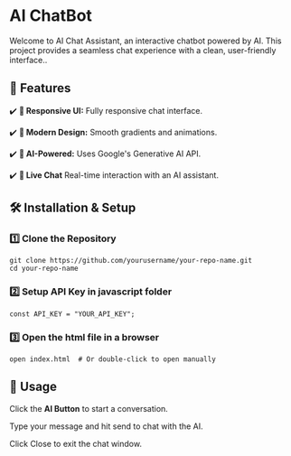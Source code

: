 # AI ChatBot

Welcome to AI Chat Assistant, an interactive chatbot powered by AI. This project provides a seamless chat experience with a clean, user-friendly interface..



## 📌 Features

✔️ **🌟 Responsive UI:**  Fully responsive chat interface.

✔️ **🎨 Modern Design:** Smooth gradients and animations.

✔️ **🤖 AI-Powered:** Uses Google's Generative AI API.

✔️ **💬 Live Chat** Real-time interaction with an AI assistant.



## 🛠️ Installation & Setup

### 1️⃣ Clone the Repository

    git clone https://github.com/yourusername/your-repo-name.git
    cd your-repo-name

### 2️⃣ Setup API Key in javascript folder

    const API_KEY = "YOUR_API_KEY";

### 3️⃣ Open the html file in a browser

    open index.html  # Or double-click to open manually


## 🔧 Usage

Click the **AI Button** to start a conversation.

Type your message and hit send to chat with the AI.

Click Close to exit the chat window.

